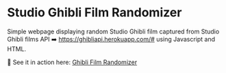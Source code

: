 # Studio Ghibli Film Randomizer 

Simple webpage displaying random Studio Ghibli film captured from Studio Ghibli films API ➡️ https://ghibliapi.herokuapp.com/# using Javascript and HTML.

🍡 See it in action here: [Ghibli Film Randomizer](https://patriciaann1493.github.io/ghibli-random/)
